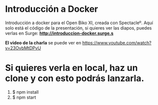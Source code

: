 # Introducción a Docker
  Introducción a docker para el Open Biko XI, creada con Spectacleº. Aquí solo está el código de la presentación, si quieres ver las diapos, puedes verlas en Surge: **http://introduccion-docker.surge.s**
  
  **El video de la charla** se puede ver en https://www.youtube.com/watch?v=23OvbMtDPvU

# Si quieres verla en local, haz un clone y con esto podrás lanzarla.
  1. $ npm install
  2. $ npm start
